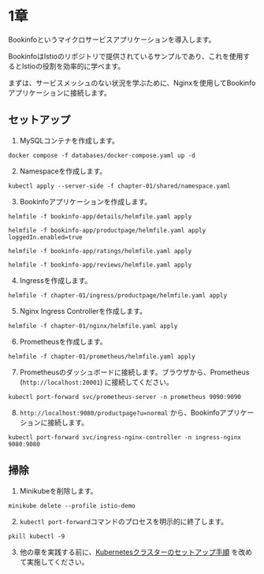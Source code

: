 # 1章

Bookinfoというマイクロサービスアプリケーションを導入します。

BookinfoはIstioのリポジトリで提供されているサンプルであり、これを使用するとIstioの役割を効率的に学べます。

まずは、サービスメッシュのない状況を学ぶために、Nginxを使用してBookinfoアプリケーションに接続します。

## セットアップ

1. MySQLコンテナを作成します。

```bash:ターミナル
docker compose -f databases/docker-compose.yaml up -d
```

2. Namespaceを作成します。

```bash:ターミナル
kubectl apply --server-side -f chapter-01/shared/namespace.yaml
```

3. Bookinfoアプリケーションを作成します。

```bash:ターミナル
helmfile -f bookinfo-app/details/helmfile.yaml apply

helmfile -f bookinfo-app/productpage/helmfile.yaml apply loggedIn.enabled=true

helmfile -f bookinfo-app/ratings/helmfile.yaml apply

helmfile -f bookinfo-app/reviews/helmfile.yaml apply
```

4. Ingressを作成します。

```bash:ターミナル
helmfile -f chapter-01/ingress/productpage/helmfile.yaml apply
```

5. Nginx Ingress Controllerを作成します。

```bash:ターミナル
helmfile -f chapter-01/nginx/helmfile.yaml apply
```

6. Prometheusを作成します。

```bash:ターミナル
helmfile -f chapter-01/prometheus/helmfile.yaml apply
```

7. Prometheusのダッシュボードに接続します。ブラウザから、Prometheus (`http://localhost:20001`) に接続してください。

```bash:ターミナル
kubectl port-forward svc/prometheus-server -n prometheus 9090:9090
```

8. `http://localhost:9080/productpage?u=normal` から、Bookinfoアプリケーションに接続します。

```bash:ターミナル
kubectl port-forward svc/ingress-nginx-controller -n ingress-nginx 9080:9080
```

## 掃除

1. Minikubeを削除します。

```bash:ターミナル
minikube delete --profile istio-demo
```

2. `kubectl port-forward`コマンドのプロセスを明示的に終了します。

```bash:ターミナル
pkill kubectl -9
```

3. 他の章を実践する前に、[Kubernetesクラスターのセットアップ手順](../README.md) を改めて実施してください。
